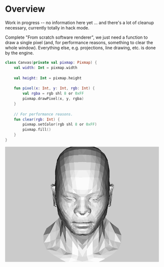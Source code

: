 # Overview

Work in progress -- no information here yet ... and there's a lot of cleanup necessary, currently totally in hack mode.

Complete "From scratch software renderer", we just need a function to draw a single pixel (and, for performance reasons, something to clear the whole window). Everything else, e.g. projections, line drawing, etc. is done by the engine.

```kotlin
class Canvas(private val pixmap: Pixmap) {
    val width: Int = pixmap.width

    val height: Int = pixmap.height

    fun pixel(x: Int, y: Int, rgb: Int) {
        val rgba = rgb shl 8 or 0xFF
        pixmap.drawPixel(x, y, rgba)
    }

    // For performance reasons.
    fun clear(rgb: Int) {
        pixmap.setColor(rgb shl 8 or 0xFF)
        pixmap.fill()
    }
}
```

![Current progress](animation.gif)